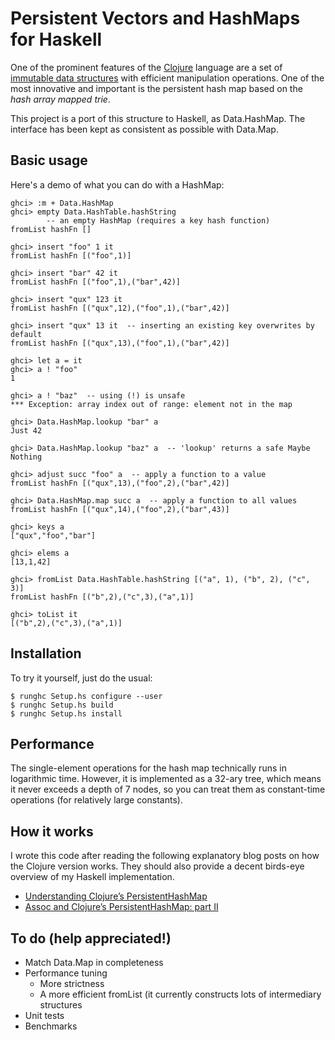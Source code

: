 Persistent Vectors and HashMaps for Haskell
===========================================

One of the prominent features of the [Clojure][1] language are a set of
[immutable data structures][2] with efficient manipulation operations.  One of
the most innovative and important is the persistent hash map based on the
*hash array mapped trie*.

This project is a port of this structure to Haskell, as Data.HashMap.  The
interface has been kept as consistent as possible with Data.Map.

[1]: http://clojure.org/
[2]: http://clojure.org/datatypes


Basic usage
-----------
Here's a demo of what you can do with a HashMap:

    ghci> :m + Data.HashMap
    ghci> empty Data.HashTable.hashString
            -- an empty HashMap (requires a key hash function)
    fromList hashFn []

    ghci> insert "foo" 1 it
    fromList hashFn [("foo",1)]

    ghci> insert "bar" 42 it
    fromList hashFn [("foo",1),("bar",42)]

    ghci> insert "qux" 123 it
    fromList hashFn [("qux",12),("foo",1),("bar",42)]

    ghci> insert "qux" 13 it  -- inserting an existing key overwrites by default
    fromList hashFn [("qux",13),("foo",1),("bar",42)]

    ghci> let a = it
    ghci> a ! "foo"
    1

    ghci> a ! "baz"  -- using (!) is unsafe
    *** Exception: array index out of range: element not in the map

    ghci> Data.HashMap.lookup "bar" a
    Just 42

    ghci> Data.HashMap.lookup "baz" a  -- 'lookup' returns a safe Maybe
    Nothing

    ghci> adjust succ "foo" a  -- apply a function to a value
    fromList hashFn [("qux",13),("foo",2),("bar",42)]

    ghci> Data.HashMap.map succ a  -- apply a function to all values
    fromList hashFn [("qux",14),("foo",2),("bar",43)]

    ghci> keys a
    ["qux","foo","bar"]

    ghci> elems a
    [13,1,42]

    ghci> fromList Data.HashTable.hashString [("a", 1), ("b", 2), ("c", 3)]
    fromList hashFn [("b",2),("c",3),("a",1)]

    ghci> toList it
    [("b",2),("c",3),("a",1)]


Installation
------------

To try it yourself, just do the usual:

    $ runghc Setup.hs configure --user
    $ runghc Setup.hs build
    $ runghc Setup.hs install

Performance
-----------

The single-element operations for the hash map technically runs in logarithmic
time.  However, it is implemented as a 32-ary tree, which means it never exceeds
a depth of 7 nodes, so you can treat them as constant-time operations (for
relatively large constants).

How it works
------------

I wrote this code after reading the following explanatory blog posts on how the
Clojure version works.  They should also provide a decent birds-eye overview of
my Haskell implementation.

* [Understanding Clojure’s PersistentHashMap
  ](http://blog.higher-order.net/2009/09/08/understanding-clojures-persistenthashmap-deftwice/)
* [Assoc and Clojure’s PersistentHashMap: part II
  ](http://blog.higher-order.net/2010/08/16/assoc-and-clojures-persistenthashmap-part-ii/)


To do (help appreciated!)
-------------------------
* Match Data.Map in completeness
* Performance tuning
  * More strictness
  * A more efficient fromList (it currently constructs lots of intermediary
    structures
* Unit tests
* Benchmarks
